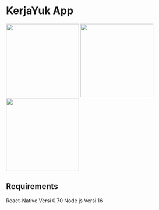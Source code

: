 # KerjaYuk App
<img src="https://github.com/camilafaiza26/test-pcs/assets/67437292/52104c70-5614-4e58-abdd-d911164e0c8f"  width="200"/>
<img src="https://github.com/camilafaiza26/test-pcs/assets/67437292/5026c46a-7bbe-41cb-817b-1d096061f2e1"  width="200"/>
<img src="https://github.com/camilafaiza26/test-pcs/assets/67437292/d7deed1f-db5f-4082-9c61-d7459d94ef46"  width="200"/>

## Requirements
React-Native Versi 0.70 
Node js Versi 16
